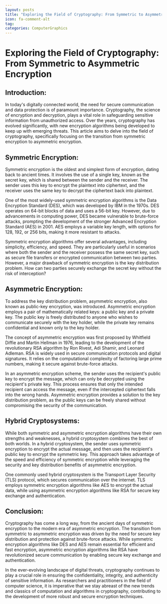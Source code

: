```yaml
---
layout: posts
title: "Exploring the Field of Cryptography: From Symmetric to Asymmetric Encryption"
icon: fa-comment-alt
tag:      
categories: ComputerGraphics
---
```



# Exploring the Field of Cryptography: From Symmetric to Asymmetric Encryption

## Introduction:

In today's digitally connected world, the need for secure communication and data protection is of paramount importance. Cryptography, the science of encryption and decryption, plays a vital role in safeguarding sensitive information from unauthorized access. Over the years, cryptography has evolved significantly, with new encryption algorithms being developed to keep up with emerging threats. This article aims to delve into the field of cryptography, specifically focusing on the transition from symmetric encryption to asymmetric encryption.

## Symmetric Encryption:

Symmetric encryption is the oldest and simplest form of encryption, dating back to ancient times. It involves the use of a single key, known as the secret key, which is shared between the sender and the receiver. The sender uses this key to encrypt the plaintext into ciphertext, and the receiver uses the same key to decrypt the ciphertext back into plaintext.

One of the most widely-used symmetric encryption algorithms is the Data Encryption Standard (DES), which was developed by IBM in the 1970s. DES operates on 64-bit blocks of data and uses a 56-bit key. However, due to advancements in computing power, DES became vulnerable to brute-force attacks, prompting the development of the stronger Advanced Encryption Standard (AES) in 2001. AES employs a variable key length, with options for 128, 192, or 256 bits, making it more resistant to attacks.

Symmetric encryption algorithms offer several advantages, including simplicity, efficiency, and speed. They are particularly useful in scenarios where both the sender and the receiver possess the same secret key, such as secure file transfers or encrypted communication between two parties. However, a major drawback of symmetric encryption is the key distribution problem. How can two parties securely exchange the secret key without the risk of interception?

## Asymmetric Encryption:

To address the key distribution problem, asymmetric encryption, also known as public-key encryption, was introduced. Asymmetric encryption employs a pair of mathematically related keys: a public key and a private key. The public key is freely distributed to anyone who wishes to communicate securely with the key holder, while the private key remains confidential and known only to the key holder.

The concept of asymmetric encryption was first proposed by Whitfield Diffie and Martin Hellman in 1976, leading to the development of the revolutionary RSA algorithm by Ron Rivest, Adi Shamir, and Leonard Adleman. RSA is widely used in secure communication protocols and digital signatures. It relies on the computational complexity of factoring large prime numbers, making it secure against brute-force attacks.

In an asymmetric encryption scheme, the sender uses the recipient's public key to encrypt the message, which can only be decrypted using the recipient's private key. This process ensures that only the intended recipient can access the message, even if the intercepted ciphertext falls into the wrong hands. Asymmetric encryption provides a solution to the key distribution problem, as the public keys can be freely shared without compromising the security of the communication.

## Hybrid Cryptosystems:

While both symmetric and asymmetric encryption algorithms have their own strengths and weaknesses, a hybrid cryptosystem combines the best of both worlds. In a hybrid cryptosystem, the sender uses symmetric encryption to encrypt the actual message, and then uses the recipient's public key to encrypt the symmetric key. This approach takes advantage of the speed and efficiency of symmetric encryption while leveraging the security and key distribution benefits of asymmetric encryption.

One commonly used hybrid cryptosystem is the Transport Layer Security (TLS) protocol, which secures communication over the internet. TLS employs symmetric encryption algorithms like AES to encrypt the actual data, while using asymmetric encryption algorithms like RSA for secure key exchange and authentication.

## Conclusion:

Cryptography has come a long way, from the ancient days of symmetric encryption to the modern era of asymmetric encryption. The transition from symmetric to asymmetric encryption was driven by the need for secure key distribution and protection against brute-force attacks. While symmetric encryption algorithms like DES and AES remain essential for efficient and fast encryption, asymmetric encryption algorithms like RSA have revolutionized secure communication by enabling secure key exchange and authentication.

In the ever-evolving landscape of digital threats, cryptography continues to play a crucial role in ensuring the confidentiality, integrity, and authenticity of sensitive information. As researchers and practitioners in the field of computer science, it is imperative that we stay abreast of the new trends and classics of computation and algorithms in cryptography, contributing to the development of more robust and secure encryption techniques.